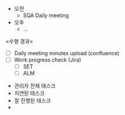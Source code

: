- 오전
	- SQA Daily meeting
- 오후
	- ...

<수행 경과>
- [ ] Daily meeting minutes upload (confluence)
- [ ] Work progress check (Jira)
	- [ ] SET
	- [ ] ALM

- 관리자 전체 태스크
- 지연된 태스크
- 잘 진행된 태스크
- 